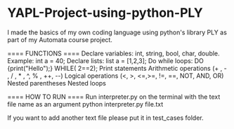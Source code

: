 # YAPL-Project-using-python-PLY
I made the basics of my own coding language using python's library PLY as part of my Automata course project.

==== FUNCTIONS ====
Declare variables: int, string, bool, char, double. Example: int a = 40;
Declare lists: list a = [1,2,3];
Do while loops: DO {print("Hello");} WHILE( 2==2);
Print statements
Arithmetic operations  (+ , - , / , * , ^, % , ++, --)
Logical operations (<, >, <=,>=, !=, ==, NOT, AND, OR)
Nested parentheses
Nested loops

==== HOW TO RUN ====
Run interpreter.py on the terminal with the text file name as an argument
python interpreter.py file.txt

If you want to add another text file please put it in test_cases folder.
